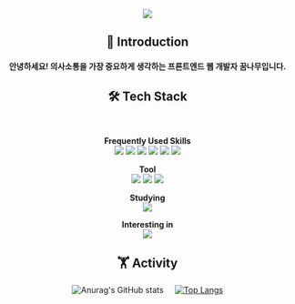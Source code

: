 
<div align="center">
  
  ![](https://capsule-render.vercel.app/api?type=wave&color=auto&height=200&section=header&text=Hello!%20I'm%20YunSeong%20%20&fontSize=60&animation=twinkling)
  <h2>
    🙌 Introduction</br>
  <h4>안녕하세요! 의사소통을 가장 중요하게 생각하는 프론트엔드 웹 개발자 꿈나무입니다.</h4>
  </h2>


<h2>🛠️ Tech Stack</h2>
<br/>

**Frequently Used Skills**
<br/>
<img src="https://img.shields.io/badge/html5-E34F26?style=for-the-badge&logo=html5&logoColor=white">
<img src="https://img.shields.io/badge/css-1572B6?style=for-the-badge&logo=css3&logoColor=white">
<img src="https://img.shields.io/badge/javascript-F7DF1E?style=for-the-badge&logo=javascript&logoColor=black">
<img src="https://img.shields.io/badge/react-61DAFB?style=for-the-badge&logo=react&logoColor=black">
<img src="https://img.shields.io/badge/node.js-339933?style=for-the-badge&logo=Node.js&logoColor=white">
<img src="https://img.shields.io/badge/mongoDB-47A248?style=for-the-badge&logo=MongoDB&logoColor=white">
<br/>

  **Tool**
<br/>
<img src="https://img.shields.io/badge/AWS EC2-FF9900?style=for-the-badge&logo=amazonaws&logoColor=white">
<img src="https://img.shields.io/badge/github-181717?style=for-the-badge&logo=github&logoColor=white">
<img src="https://img.shields.io/badge/Netlify-00C7B7?style=for-the-badge&logo=netlify&logoColor=white">
<br/>

  **Studying**  
<img src="https://img.shields.io/badge/TypeScript-3178C6?style=for-the-badge&logo=typescript&logoColor=white">
<br/>

 **Interesting in**
 </br>
 <img src="https://img.shields.io/badge/Next.js-E0234E?style=for-the-badge&logo=nextjs&logoColor=white">
</br>

<h2>🏋 Activity</h2>



![Anurag's GitHub stats](https://github-readme-stats.vercel.app/api?username=rmadbstjd&show_icons=true&theme=white)
&nbsp;&nbsp;&nbsp;&nbsp;[![Top Langs](https://github-readme-stats.vercel.app/api/top-langs/?username=rmadbstjd&langs_count=8)](https://github.com/rmadbstjd/github-readme-stats)
</div>
